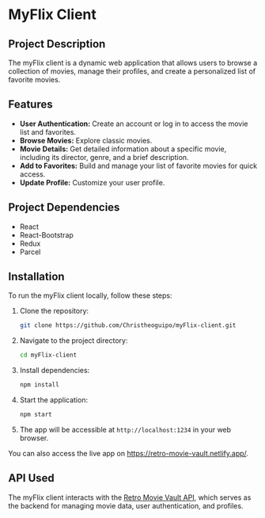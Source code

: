 # MyFlix Client

## Project Description

The myFlix client is a dynamic web application that allows users to browse a collection of movies, manage their profiles, and create a personalized list of favorite movies.

## Features

- **User Authentication:** Create an account or log in to access the movie list and favorites.
- **Browse Movies:** Explore classic movies.
- **Movie Details:** Get detailed information about a specific movie, including its director, genre, and a brief description.
- **Add to Favorites:** Build and manage your list of favorite movies for quick access.
- **Update Profile:** Customize your user profile.

## Project Dependencies

- React
- React-Bootstrap
- Redux
- Parcel

## Installation

To run the myFlix client locally, follow these steps:

1. Clone the repository:

    ```bash
    git clone https://github.com/Christheoguipo/myFlix-client.git
    ```

2. Navigate to the project directory:

    ```bash
    cd myFlix-client
    ```

3. Install dependencies:

    ```bash
    npm install
    ```

4. Start the application:

    ```bash
    npm start
    ```

5. The app will be accessible at `http://localhost:1234` in your web browser.

You can also access the live app on https://retro-movie-vault.netlify.app/.

## API Used

The myFlix client interacts with the [Retro Movie Vault API](https://retro-movie-vault-5ccf6999c998.herokuapp.com), which serves as the backend for managing movie data, user authentication, and profiles.
